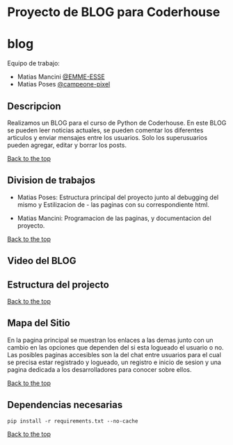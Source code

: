# Proyecto de BLOG para Coderhouse
# blog
Equipo de trabajo:

* Matias Mancini
[@EMME-ESSE](https://github.com/EMME-ESSE)
* Matias Poses 
[@campeone-pixel](https://github.com/campeone-pixel)

## Descripcion

Realizamos un BLOG para el curso de Python de Coderhouse. En este BLOG se pueden leer noticias actuales, se pueden comentar los diferentes articulos y enviar mensajes entre los usuarios. Solo los superusuarios pueden agregar, editar y borrar los posts.

[Back to the top](#blog)

## Division de trabajos

- Matias Poses: Estructura principal del proyecto junto al debugging del mismo y Estilizacion de - las paginas con su correspondiente html.

- Matias Mancini: Programacion de las paginas, y documentacion del proyecto.

[Back to the top](#blog)

## Video del BLOG


## Estructura del projecto
[Back to the top](#blog)

## Mapa del Sitio

En la pagina principal se muestran los enlaces a las demas junto con un cambio en las opciones que dependen del si esta logueado el usuario o no.
Las posibles paginas accesibles son la del chat entre usuarios para el cual se precisa estar registrado y logueado, un registro e inicio de sesion y una pagina dedicada a los desarrolladores para conocer sobre ellos.

[Back to the top](#blog)

## Dependencias necesarias
````
pip install -r requirements.txt --no-cache
````

[Back to the top](#blog)
##  
